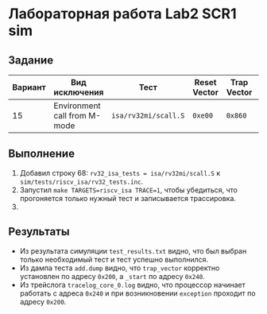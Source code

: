# Лабораторная работа Lab2 SCR1 sim
## Задание
| Вариант | Вид исключения | Тест | Reset Vector | Trap Vector | При обработке |
| ------- | -------------- | ---- | ------------ | ----------- | ------------- |
| 15 | Environment call from M-mode | `isa/rv32mi/scall.S` | `0xe00` | `0x860` | Вывод строки `ecall` |
## Выполнение
1. Добавил строку 68: `rv32_isa_tests = isa/rv32mi/scall.S` к `sim/tests/riscv_isa/rv32_tests.inc`.
1. Запустил `make TARGETS=riscv_isa TRACE=1`, чтобы убедиться, что прогоняется только нужный тест и записывается трассировка.
1.
## Результаты
- Из результата симуляции `test_results.txt` видно, что был выбран только необходимый тест и тест успешно выполнился.
- Из дампа теста `add.dump` видно, что `trap_vector` корректно установлен по адресу `0x200`, а `_start` по адресу `0x240`.
- Из трейслога `tracelog_core_0.log` видно, что процессор начинает работать с адреса `0x240` и при возникновении `exception` проходит по адресу `0x200`.
